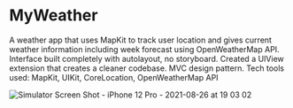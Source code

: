 # MyWeather
A weather app that uses MapKit to track user location and gives current weather information including week forecast using OpenWeatherMap API. Interface built completely with autolayout, no storyboard. Created a UIView extension that creates a cleaner codebase. MVC design pattern. 
Tech tools used: MapKit, UIKit, CoreLocation, OpenWeatherMap API

![Simulator Screen Shot - iPhone 12 Pro - 2021-08-26 at 19 03 02](https://user-images.githubusercontent.com/5651707/131060317-d11fcb70-5404-4ceb-80cf-618757a4a7a1.png)
